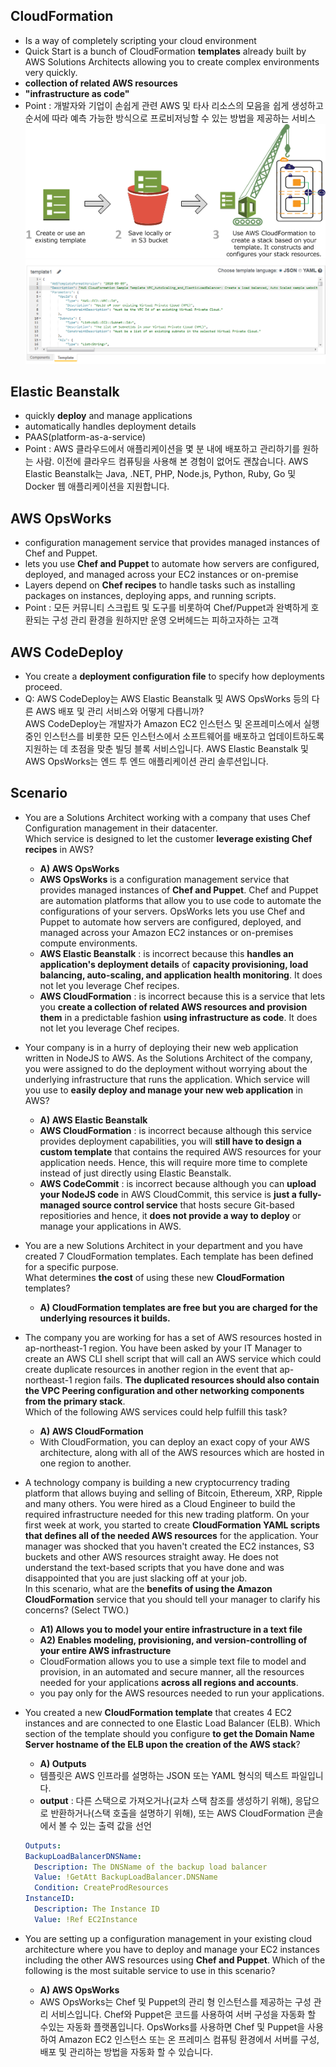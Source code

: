 ## CloudFormation
- Is a way of completely scripting your cloud environment
- Quick Start is a bunch of CloudFormation **templates** already built by AWS Solutions Architects allowing you to create complex environments very quickly.
- **collection of related AWS resources**
- **"infrastructure as code"**
- Point : 개발자와 기업이 손쉽게 관련 AWS 및 타사 리소스의 모음을 쉽게 생성하고 순서에 따라 예측 가능한 방식으로 프로비저닝할 수 있는 방법을 제공하는 서비스    
  ![create-stack-diagram](./image/create-stack-diagram.png)
  ![designer-jsoneditor](./image/designer-jsoneditor.png)


## Elastic Beanstalk
- quickly **deploy** and manage applications 
- automatically handles deployment details 
- PAAS(platform-as-a-service)
- Point : AWS 클라우드에서 애플리케이션을 몇 분 내에 배포하고 관리하기를 원하는 사람. 이전에 클라우드 컴퓨팅을 사용해 본 경험이 없어도 괜찮습니다. AWS Elastic Beanstalk는 Java, .NET, PHP, Node.js, Python, Ruby, Go 및 Docker 웹 애플리케이션을 지원합니다.

## AWS OpsWorks
- configuration management service that provides managed instances of Chef and Puppet.
- lets you use **Chef and Puppet** to automate how servers are configured, deployed, and managed across your EC2 instances or on-premise
- Layers depend on **Chef recipes** to handle tasks such as installing packages on instances, deploying apps, and running scripts. 
- Point : 모든 커뮤니티 스크립트 및 도구를 비롯하여 Chef/Puppet과 완벽하게 호환되는 구성 관리 환경을 원하지만 운영 오버헤드는 피하고자하는 고객

## AWS CodeDeploy
- You create a **deployment configuration file** to specify how deployments proceed.
- Q: AWS CodeDeploy는 AWS Elastic Beanstalk 및 AWS OpsWorks 등의 다른 AWS 배포 및 관리 서비스와 어떻게 다릅니까?    
AWS CodeDeploy는 개발자가 Amazon EC2 인스턴스 및 온프레미스에서 실행 중인 인스턴스를 비롯한 모든 인스턴스에서 소프트웨어를 배포하고 업데이트하도록 지원하는 데 초점을 맞춘 빌딩 블록 서비스입니다. AWS Elastic Beanstalk 및 AWS OpsWorks는 엔드 투 엔드 애플리케이션 관리 솔루션입니다.

## Scenario
- You are a Solutions Architect working with a company that uses Chef Configuration management in their datacenter.      
Which service is designed to let the customer **leverage existing Chef recipes** in AWS?
  - **A) AWS OpsWorks**
  - **AWS OpsWorks** is a configuration management service that provides managed instances of **Chef and Puppet**. Chef and Puppet are automation platforms that allow you to use code to automate the configurations of your servers. OpsWorks lets you use Chef and Puppet to automate how servers are configured, deployed, and managed across your Amazon EC2 instances or on-premises compute environments.
  - **AWS Elastic Beanstalk** : is incorrect because this **handles an application's deployment details** of **capacity provisioning, load balancing, auto-scaling, and application health monitoring**. It does not let you leverage Chef recipes.
  - **AWS CloudFormation** : is incorrect because this is a service that lets you **create a collection of related AWS resources and provision them** in a predictable fashion **using infrastructure as code**. It does not let you leverage Chef recipes.
  
- Your company is in a hurry of deploying their new web application written in NodeJS to AWS. As the Solutions Architect of the company, you were assigned to do the deployment without worrying about the underlying infrastructure that runs the application. Which service will you use to **easily deploy and manage your new web application** in AWS? 
  - **A) AWS Elastic Beanstalk**
  - **AWS CloudFormation** : is incorrect because although this service provides deployment capabilities, you will **still have to design a custom template** that contains the required AWS resources for your application needs. Hence, this will require more time to complete instead of just directly using Elastic Beanstalk.
  - **AWS CodeCommit** : is incorrect because although you can **upload your NodeJS code** in AWS CloudCommit, this service is **just a fully-managed source control service** that hosts secure Git-based repositiories and hence, it **does not provide a way to deploy** or manage your applications in AWS.

- You are a new Solutions Architect in your department and you have created 7 CloudFormation templates. Each template has been defined for a specific purpose.    
What determines **the cost** of using these new **CloudFormation** templates?
  - **A) CloudFormation templates are free but you are charged for the underlying resources it builds.**

- The company you are working for has a set of AWS resources hosted in ap-northeast-1 region. You have been asked by your IT Manager to create an AWS CLI shell script that will call an AWS service which could create duplicate resources in another region in the event that ap-northeast-1 region fails. **The duplicated resources should also contain the VPC Peering configuration and other networking components from the primary stack**.    
Which of the following AWS services could help fulfill this task?
  - **A) AWS CloudFormation**
  - With CloudFormation, you can deploy an exact copy of your AWS architecture, along with all of the AWS resources which are hosted in one region to another.

- A technology company is building a new cryptocurrency trading platform that allows buying and selling of Bitcoin, Ethereum, XRP, Ripple and many others. You were hired as a Cloud Engineer to build the required infrastructure needed for this new trading platform. On your first week at work, you started to create **CloudFormation YAML scripts that defines all of the needed AWS resources** for the application. Your manager was shocked that you haven't created the EC2 instances, S3 buckets and other AWS resources straight away. He does not understand the text-based scripts that you have done and was disappointed that you are just slacking off at your job.     
In this scenario, what are the **benefits of using the Amazon CloudFormation** service that you should tell your manager to clarify his concerns? (Select TWO.)
  - **A1) Allows you to model your entire infrastructure in a text file**
  - **A2) Enables modeling, provisioning, and version-controlling of your entire AWS infrastructure**
  - CloudFormation allows you to use a simple text file to model and provision, in an automated and secure manner, all the resources needed for your applications **across all regions and accounts**. 
  - you pay only for the AWS resources needed to run your applications.

- You created a new **CloudFormation template** that creates 4 EC2 instances and are connected to one Elastic Load Balancer (ELB). Which section of the template should you configure **to get the Domain Name Server hostname of the ELB upon the creation of the AWS stack**?
  - **A) Outputs**
  - 템플릿은 AWS 인프라를 설명하는 JSON 또는 YAML 형식의 텍스트 파일입니다. 
  - **output** :  다른 스택으로 가져오거나(교차 스택 참조를 생성하기 위해), 응답으로 반환하거나(스택 호출을 설명하기 위해), 또는 AWS CloudFormation 콘솔에서 볼 수 있는 출력 값을 선언    
  ```yml
  Outputs:
  BackupLoadBalancerDNSName:
    Description: The DNSName of the backup load balancer
    Value: !GetAtt BackupLoadBalancer.DNSName
    Condition: CreateProdResources
  InstanceID:
    Description: The Instance ID
    Value: !Ref EC2Instance
  ```
  
- You are setting up a configuration management in your existing cloud architecture where you have to deploy and manage your EC2 instances including the other AWS resources using **Chef and Puppet**. Which of the following is the most suitable service to use in this scenario?
  - **A) AWS OpsWorks**
  - AWS OpsWorks는 Chef 및 Puppet의 관리 형 인스턴스를 제공하는 구성 관리 서비스입니다. Chef와 Puppet은 코드를 사용하여 서버 구성을 자동화 할 수있는 자동화 플랫폼입니다. OpsWorks를 사용하면 Chef 및 Puppet을 사용하여 Amazon EC2 인스턴스 또는 온 프레미스 컴퓨팅 환경에서 서버를 구성, 배포 및 관리하는 방법을 자동화 할 수 있습니다.
